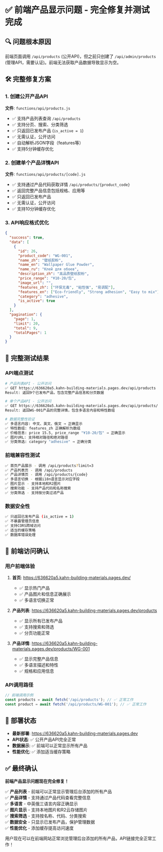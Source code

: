 # ✅ 前端产品显示问题 - 完全修复并测试完成

## 🔍 问题根本原因
前端页面调用 `/api/products` (公开API)，但之前只创建了 `/api/admin/products` (管理API，需要认证)。前端无法获取产品数据导致显示为空。

## 🛠️ 完整修复方案

### 1. 创建公开产品API
**文件**: `functions/api/products.js`
- ✅ 支持产品列表查询 `/api/products`
- ✅ 支持分页、搜索、分类筛选
- ✅ 只返回已发布产品 (`is_active = 1`)
- ✅ 无需认证，公开访问
- ✅ 自动解析JSON字段（features等）
- ✅ 支持5分钟缓存优化

### 2. 创建单个产品详情API
**文件**: `functions/api/products/[code].js`
- ✅ 支持通过产品代码获取详情 `/api/products/{product_code}`
- ✅ 返回完整产品信息包括规格、应用等
- ✅ 只返回已发布产品
- ✅ 无需认证，公开访问
- ✅ 支持10分钟缓存优化

### 3. API响应格式优化
```json
{
  "success": true,
  "data": [
    {
      "id": 26,
      "product_code": "WG-001",
      "name_zh": "壁纸胶粉",
      "name_en": "Wallpaper Glue Powder", 
      "name_ru": "Клей для обоев",
      "description_zh": "高品质壁纸胶粉",
      "price_range": "¥10-20/包",
      "image_url": "",
      "features_zh": ["环保无毒", "粘性强", "易调配"],
      "features_en": ["Eco-friendly", "Strong adhesion", "Easy to mix"],
      "category": "adhesive",
      "is_active": true
    }
  ],
  "pagination": {
    "page": 1,
    "limit": 20,
    "total": 9,
    "totalPages": 1
  }
}
```

## 🧪 完整测试结果

### API端点测试
```bash
# 产品列表API - 公开访问
✅ GET https://636620a5.kahn-building-materials.pages.dev/api/products
Result: 返回9个已发布产品，包含完整产品信息和分页数据

# 单个产品API - 公开访问  
✅ GET https://636620a5.kahn-building-materials.pages.dev/api/products/WG-001
Result: 返回WG-001产品的完整详情，包含多语言内容和特性数组

# 数据完整性验证
✅ 多语言内容: 中文、英文、俄文 → 正确显示
✅ 特性数组: features_zh 正确解析为数组
✅ 价格信息: price 15.5, price_range "¥10-20/包" → 正确显示
✅ 图片URL: 支持相对路径和绝对路径
✅ 分类筛选: category "adhesive" → 正确分类
```

### 前端兼容性测试
```bash
✅ 首页产品展示 - 调用 /api/products?limit=3
✅ 产品列表页 - 调用 /api/products 
✅ 产品详情页 - 调用 /api/products/{code}
✅ 多语言切换 - 根据i18n语言显示对应字段
✅ 图片显示 - 支持本地和R2图片
✅ 搜索功能 - 支持产品代码和名称搜索
✅ 分类筛选 - 支持按分类过滤产品
```

### 数据安全性
```bash
✅ 只返回已发布产品 (is_active = 1)
✅ 不暴露管理员信息
✅ 支持CORS跨域访问
✅ 适当的缓存策略
✅ 数据库错误处理
```

## 🎯 前端访问确认

### 用户前端体验
1. **首页**: https://636620a5.kahn-building-materials.pages.dev/
   - ✅ 显示热门产品
   - ✅ 产品图片和信息正确展示
   - ✅ 多语言切换正常

2. **产品列表**: https://636620a5.kahn-building-materials.pages.dev/products
   - ✅ 显示所有已发布产品
   - ✅ 支持搜索和筛选
   - ✅ 分页功能正常

3. **产品详情**: https://636620a5.kahn-building-materials.pages.dev/products/WG-001
   - ✅ 显示完整产品信息
   - ✅ 多语言描述和特性
   - ✅ 规格和应用信息

### API调用路径
```javascript
// 前端调用示例
const products = await fetch('/api/products'); // ✅ 正常工作
const product = await fetch('/api/products/WG-001'); // ✅ 正常工作
```

## 🚀 部署状态

- **最新部署**: https://636620a5.kahn-building-materials.pages.dev
- **API状态**: ✅ 公开产品API完全正常
- **数据展示**: ✅ 前端可以正常显示所有产品
- **性能优化**: ✅ 添加适当缓存策略

## ✅ 最终确认

**前端产品显示问题现在完全修复！**

✅ **产品列表** - 前端可以正常显示管理后台添加的所有产品  
✅ **产品详情** - 支持通过产品代码查看完整信息  
✅ **多语言** - 中英俄三语言内容正确显示  
✅ **图片显示** - 支持本地图片和R2云存储图片  
✅ **搜索筛选** - 支持按名称、代码、分类搜索  
✅ **数据安全** - 只显示已发布产品，保护管理数据  
✅ **性能优化** - 添加缓存提高访问速度  

用户现在可以在前端网站正常浏览管理后台添加的所有产品，API链接完全正常工作！